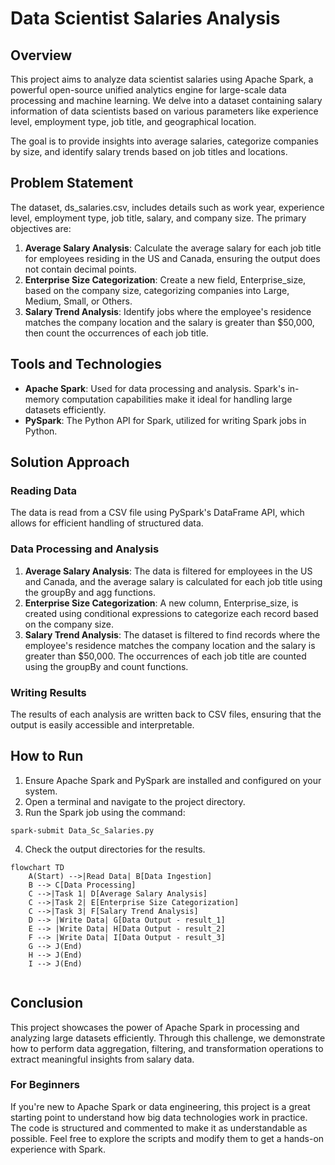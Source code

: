 # Data Scientist Salaries Analysis

## Overview

This project aims to analyze data scientist salaries using Apache Spark, a powerful open-source unified analytics engine for large-scale data processing and machine learning. We delve into a dataset containing salary information of data scientists based on various parameters like experience level, employment type, job title, and geographical location.

The goal is to provide insights into average salaries, categorize companies by size, and identify salary trends based on job titles and locations.

## Problem Statement
The dataset, ds_salaries.csv, includes details such as work year, experience level, employment type, job title, salary, and company size. The primary objectives are:

1. **Average Salary Analysis**: Calculate the average salary for each job title for employees residing in the US and Canada, ensuring the output does not contain decimal points.
2. **Enterprise Size Categorization**: Create a new field, Enterprise_size, based on the company size, categorizing companies into Large, Medium, Small, or Others.
3. **Salary Trend Analysis**: Identify jobs where the employee's residence matches the company location and the salary is greater than $50,000, then count the occurrences of each job title.

## Tools and Technologies
* **Apache Spark**: Used for data processing and analysis. Spark's in-memory computation capabilities make it ideal for handling large datasets efficiently.
* **PySpark**: The Python API for Spark, utilized for writing Spark jobs in Python.

## Solution Approach
### Reading Data
The data is read from a CSV file using PySpark's DataFrame API, which allows for efficient handling of structured data.

### Data Processing and Analysis
1. **Average Salary Analysis**: The data is filtered for employees in the US and Canada, and the average salary is calculated for each job title using the groupBy and agg functions.
2. **Enterprise Size Categorization**: A new column, Enterprise_size, is created using conditional expressions to categorize each record based on the company size.
3. **Salary Trend Analysis**: The dataset is filtered to find records where the employee's residence matches the company location and the salary is greater than $50,000. The occurrences of each job title are counted using the groupBy and count functions.

### Writing Results
The results of each analysis are written back to CSV files, ensuring that the output is easily accessible and interpretable.

## How to Run
1. Ensure Apache Spark and PySpark are installed and configured on your system.
2. Open a terminal and navigate to the project directory.
3. Run the Spark job using the command:

```shell
spark-submit Data_Sc_Salaries.py
```

4. Check the output directories for the results.


```mermaid
flowchart TD
    A(Start) -->|Read Data| B[Data Ingestion]
    B --> C[Data Processing]
    C -->|Task 1| D[Average Salary Analysis]
    C -->|Task 2| E[Enterprise Size Categorization]
    C -->|Task 3| F[Salary Trend Analysis]
    D --> |Write Data| G[Data Output - result_1]
    E --> |Write Data| H[Data Output - result_2]
    F --> |Write Data| I[Data Output - result_3]
    G --> J(End)
    H --> J(End)
    I --> J(End)
  
```

## Conclusion
This project showcases the power of Apache Spark in processing and analyzing large datasets efficiently. Through this challenge, we demonstrate how to perform data aggregation, filtering, and transformation operations to extract meaningful insights from salary data.

### For Beginners
If you're new to Apache Spark or data engineering, this project is a great starting point to understand how big data technologies work in practice. The code is structured and commented to make it as understandable as possible. Feel free to explore the scripts and modify them to get a hands-on experience with Spark.
